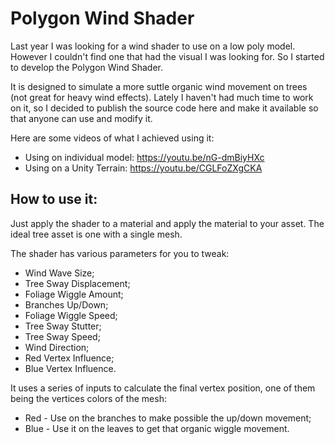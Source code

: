 # Polygon Wind Shader
Last year I was looking for a wind shader to use on a low poly model. However I couldn't find one that had the visual I was looking for. So I started to develop the Polygon Wind Shader. 

It is designed to simulate a more suttle organic wind movement on trees (not great for heavy wind effects).
Lately I haven't had much time to work on it, so I decided to publish the source code here and make it available so that anyone can use and modify it.

Here are some videos of what I achieved using it:

  - Using on individual model: https://youtu.be/nG-dmBiyHXc
  - Using on a Unity Terrain: https://youtu.be/CGLFoZXgCKA

## How to use it:

Just apply the shader to a material and apply the material to your asset. The ideal tree asset is one with a single mesh.

The shader has various parameters for you to tweak:
  - Wind Wave Size;
  - Tree Sway Displacement;
  - Foliage Wiggle Amount;
  - Branches Up/Down;
  - Foliage Wiggle Speed;
  - Tree Sway Stutter;
  - Tree Sway Speed;
  - Wind Direction;
  - Red Vertex Influence;
  - Blue Vertex Influence.
  
It uses a series of inputs to calculate the final vertex position, one of them being the vertices colors of the mesh:

  - Red - Use on the branches to make possible the up/down movement;
  - Blue - Use it on the leaves to get that organic wiggle movement.
